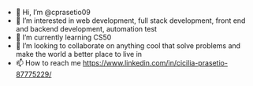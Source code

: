 - 👋 Hi, I’m @cprasetio09
- 👀 I’m interested in web development, full stack development, front end and backend development, automation test
- 🌱 I’m currently learning CS50
- 💞️ I’m looking to collaborate on anything cool that solve problems and make the world a better place to live in
- 📫 How to reach me https://www.linkedin.com/in/cicilia-prasetio-87775229/

<!---
cprasetio09/cprasetio09 is a ✨ special ✨ repository because its `README.md` (this file) appears on your GitHub profile.
You can click the Preview link to take a look at your changes.
--->
